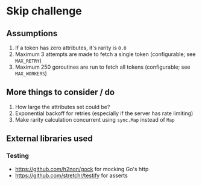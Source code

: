 # Skip challenge

## Assumptions

1. If a token has zero attributes, it's rarity is `0.0`
2. Maximum 3 attempts are made to fetch a single token (configurable; see `MAX_RETRY`)
3. Maximum 250 goroutines are run to fetch all tokens (configurable; see `MAX_WORKERS`)

## More things to consider / do

1. How large the attributes set could be?
2. Exponential backoff for retries (especially if the server has rate limiting)
3. Make rarity calculation concurrent using `sync.Map` instead of `Map`

## External libraries used

### Testing

- https://github.com/h2non/gock for mocking Go's http
- https://github.com/stretchr/testify for asserts
